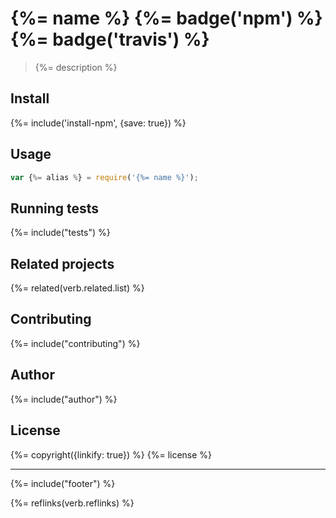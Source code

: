 # {%= name %} {%= badge('npm') %} {%= badge('travis') %}

> {%= description %}

## Install
{%= include('install-npm', {save: true}) %}

## Usage

```js
var {%= alias %} = require('{%= name %}');
```

## Running tests
{%= include("tests") %}

## Related projects
{%= related(verb.related.list) %}

## Contributing
{%= include("contributing") %}

## Author
{%= include("author") %}

## License
{%= copyright({linkify: true}) %}
{%= license %}

***

{%= include("footer") %}

{%= reflinks(verb.reflinks) %}
